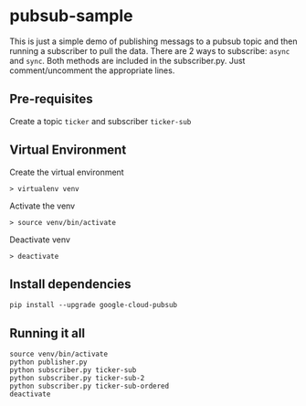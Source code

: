 # pubsub-sample

This is just a simple demo of publishing messags to a pubsub topic and then running a subscriber to pull the data. There are 2 ways to subscribe: `async` and `sync`. Both methods are included in the subscriber.py. Just comment/uncomment the appropriate lines.

## Pre-requisites
Create a topic `ticker` and subscriber `ticker-sub`

## Virtual Environment

Create the virtual environment
```
> virtualenv venv
```

Activate the venv
```
> source venv/bin/activate
```

Deactivate venv
```
> deactivate
```

## Install dependencies
```
pip install --upgrade google-cloud-pubsub
```

## Running it all
```
source venv/bin/activate
python publisher.py
python subscriber.py ticker-sub
python subscriber.py ticker-sub-2
python subscriber.py ticker-sub-ordered
deactivate
```